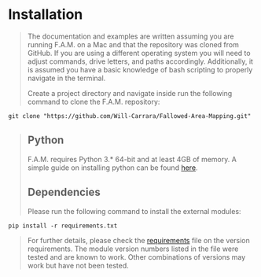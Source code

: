 # Installation
>
>
> The documentation and examples are written assuming you are running F.A.M. on a Mac and that the repository was cloned from GitHub. If you are using a different operating system you will need to adjust commands, drive letters, and paths accordingly. Additionally, it is assumed you have a basic knowledge of bash scripting to properly navigate in the terminal.
>
> Create a project directory and navigate inside run the following command to clone the F.A.M. repository:
```
git clone "https://github.com/Will-Carrara/Fallowed-Area-Mapping.git"
```
>
> ## Python
> F.A.M. requires Python 3.* 64-bit and at least 4GB of memory. A simple guide on installing python can be found [here](https://docs.python-guide.org/starting/installation/).
>
> ## Dependencies
> Please run the following command to install the external modules:
```
pip install -r requirements.txt
```
> For further details, please check the [requirements](../requirements.txt) file on the version requirements. The module version numbers listed in the file were tested and are known to work. Other combinations of versions may work but have not been tested.
